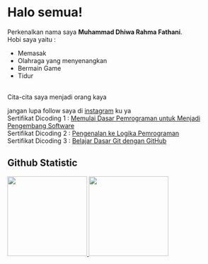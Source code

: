 # Halo semua! 

Perkenalkan nama saya **Muhammad Dhiwa Rahma Fathani**.<br>
Hobi saya yaitu : 
* Memasak
* Olahraga yang menyenangkan
* Bermain Game
* Tidur
<br>
Cita-cita saya menjadi orang kaya<br>

jangan lupa follow saya di [instagram](https://www.instagram.com/mhmmd_dhiwa/) ku ya <br>
Sertifikat Dicoding 1 : [Memulai Dasar Pemrograman untuk Menjadi Pengembang Software](https://www.dicoding.com/certificates/JLX178VN5X72)<br>
Sertifikat Dicoding 2 : [Pengenalan ke Logika Pemrograman](https://www.dicoding.com/certificates/6RPN1EO64X2M)<br>
Sertifikat Dicoding 3 : [Belajar Dasar Git dengan GitHub](https://www.dicoding.com/certificates/EYX4VWOEJZDL)<br>
## Github Statistic
<p align="left">
<a href="https://github.com/penuliscode">
  <img height="180em" src="https://github-readme-stats-eight-theta.vercel.app/api?username=penuliscode&show_icons=true&theme=algolia&include_all_commits=true&count_private=true"/>
  <img height="180em" src="https://github-readme-stats-eight-theta.vercel.app/api/top-langs/?username=penuliscode&layout=compact&layout=compact&theme=algolia"/>
</a>
</p>
